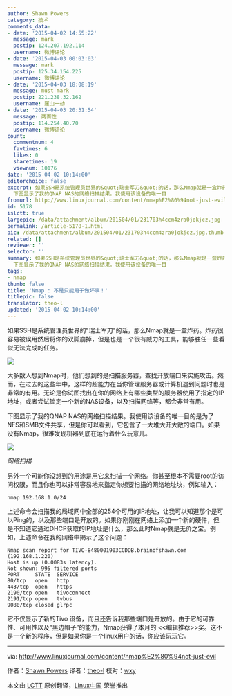 ```yaml
---
author: Shawn Powers
category: 技术
comments_data:
- date: '2015-04-02 14:55:22'
  message: mark
  postip: 124.207.192.114
  username: 微博评论
- date: '2015-04-03 00:03:03'
  message: mark
  postip: 125.34.154.225
  username: 微博评论
- date: '2015-04-03 18:08:19'
  message: must mark
  postip: 221.238.32.162
  username: 崖山一劫
- date: '2015-04-03 20:31:54'
  message: 两面性
  postip: 114.254.40.70
  username: 微博评论
count:
  commentnum: 4
  favtimes: 6
  likes: 0
  sharetimes: 19
  viewnum: 10176
date: '2015-04-02 10:14:00'
editorchoice: false
excerpt: 如果SSH是系统管理员世界的&quot;瑞士军刀&quot;的话，那么Nmap就是一盒炸药。炸药很容易被误用然后将你的双脚崩掉，但是也是一个很有威力的工具，能够胜任一些看似无法完成的任务。  大多数人想到Nmap时，他们想到的是扫描服务器，查找开放端口来实施攻击。然而，在过去的这些年中，这样的超能力在当你管理服务器或计算机遇到问题时也是非常的有用。无论是你试图找出在你的网络上有哪些类型的服务器使用了指定的IP地址，或者尝试锁定一个新的NAS设备，以及扫描网络等，都会非常有用。
  下图显示了我的QNAP NAS的网络扫描结果。我使用该设备的唯一目
fromurl: http://www.linuxjournal.com/content/nmap%E2%80%94not-just-evil
id: 5178
islctt: true
largepic: /data/attachment/album/201504/01/231703h4ccm4zra0jokjcz.jpg
permalink: /article-5178-1.html
pic: /data/attachment/album/201504/01/231703h4ccm4zra0jokjcz.jpg.thumb.jpg
related: []
reviewer: ''
selector: ''
summary: 如果SSH是系统管理员世界的&quot;瑞士军刀&quot;的话，那么Nmap就是一盒炸药。炸药很容易被误用然后将你的双脚崩掉，但是也是一个很有威力的工具，能够胜任一些看似无法完成的任务。  大多数人想到Nmap时，他们想到的是扫描服务器，查找开放端口来实施攻击。然而，在过去的这些年中，这样的超能力在当你管理服务器或计算机遇到问题时也是非常的有用。无论是你试图找出在你的网络上有哪些类型的服务器使用了指定的IP地址，或者尝试锁定一个新的NAS设备，以及扫描网络等，都会非常有用。
  下图显示了我的QNAP NAS的网络扫描结果。我使用该设备的唯一目
tags:
- nmap
thumb: false
title: 'Nmap : 不是只能用于做坏事！'
titlepic: false
translator: theo-l
updated: '2015-04-02 10:14:00'
---
```


如果SSH是系统管理员世界的"瑞士军刀"的话，那么Nmap就是一盒炸药。炸药很容易被误用然后将你的双脚崩掉，但是也是一个很有威力的工具，能够胜任一些看似无法完成的任务。


![](/data/attachment/album/201504/01/231703h4ccm4zra0jokjcz.jpg)


大多数人想到Nmap时，他们想到的是扫描服务器，查找开放端口来实施攻击。然而，在过去的这些年中，这样的超能力在当你管理服务器或计算机遇到问题时也是非常的有用。无论是你试图找出在你的网络上有哪些类型的服务器使用了指定的IP地址，或者尝试锁定一个新的NAS设备，以及扫描网络等，都会非常有用。


下图显示了我的QNAP NAS的网络扫描结果。我使用该设备的唯一目的是为了NFS和SMB文件共享，但是你可以看到，它包含了一大堆大开大敞的端口。如果没有Nmap，很难发现机器到底在运行着什么玩意儿。


![](/data/attachment/album/201504/01/231707wtmzs8omjjxnlbds.jpg)


*网络扫描*


另外一个可能你没想到的用途是用它来扫描一个网络。你甚至根本不需要root的访问权限，而且你也可以非常容易地来指定你想要扫描的网络地址块，例如输入：



```
nmap 192.168.1.0/24

```

上述命令会扫描我的局域网中全部的254个可用的IP地址，让我可以知道那个是可以Ping的，以及那些端口是开放的。如果你刚刚在网络上添加一个新的硬件，但是不知道它通过DHCP获取的IP地址是什么，那么此时Nmap就是无价之宝。例如，上述命令在我的网络中揭示了这个问题：



```
Nmap scan report for TIVO-8480001903CCDDB.brainofshawn.com (192.168.1.220)
Host is up (0.0083s latency).
Not shown: 995 filtered ports
PORT     STATE  SERVICE
80/tcp   open   http
443/tcp  open   https
2190/tcp open   tivoconnect
2191/tcp open   tvbus
9080/tcp closed glrpc

```

它不仅显示了新的Tivo 设备，而且还告诉我那些端口是开放的。由于它的可靠性、可用性以及“黑边帽子”的能力，Nmap获得了本月的 <<编辑推荐>>奖。这不是一个新的程序，但是如果你是一个linux用户的话，你应该玩玩它。




---


via: <http://www.linuxjournal.com/content/nmap%E2%80%94not-just-evil>


作者：[Shawn Powers](http://www.linuxjournal.com/users/shawn-powers) 译者：[theo-l](https://github.com/theo-l) 校对：[wxy](https://github.com/wxy)


本文由 [LCTT](https://github.com/LCTT/TranslateProject) 原创翻译，[Linux中国](http://linux.cn/) 荣誉推出